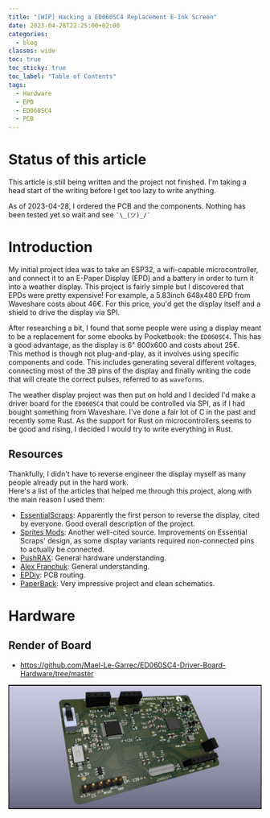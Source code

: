 ```yaml
---
title: "[WIP] Hacking a ED060SC4 Replacement E-Ink Screen"
date: 2023-04-28T22:25:00+02:00
categories:
  - blog
classes: wide
toc: true
toc_sticky: true
toc_label: "Table of Contents"
tags:
  - Hardware
  - EPD
  - ED060SC4
  - PCB
---
```


# Status of this article

This article is still being written and the project not finished. I'm taking a
head start of the writing before I get too lazy to write anything.

As of 2023-04-28, I ordered the PCB and the components. Nothing has been tested
yet so wait and see `¯\_(ツ)_/¯`

# Introduction

My initial project idea was to take an ESP32, a wifi-capable microcontroller,
and connect it to an E-Paper Display (EPD) and a battery in order to turn it 
into a weather display. This project is fairly simple but I discovered that
EPDs were pretty expensive! For example, a 5.83inch 648x480 EPD from Waveshare
costs about 46€. For this price, you'd get the display itself and a shield to
drive the display via SPI.

After researching a bit, I found that some people were using a display meant to
be a replacement for some ebooks by Pocketbook: the `ED060SC4`. This has a good
advantage, as the display is 6" 800x600 and costs about 25€.  
This method is though not plug-and-play, as it involves using specific
components and code. This includes generating several different voltages, 
connecting most of the 39 pins of the display and finally writing the code that
will create the correct pulses, referred to as `waveforms`.

The weather display project was then put on hold and I decided I'd make a
driver board for the `ED060SC4` that could be controlled via SPI, as if I had
bought something from Waveshare.
I've done a fair lot of C in the past and recently some Rust. As the support
for Rust on microcontrollers seems to be good and rising, I decided I would try
to write everything in Rust.

## Resources

Thankfully, I didn't have to reverse engineer the display myself as many
people already put in the hard work.  
Here's a list of the articles that helped me through this project, along
with the main reason I used them:

* [EssentialScraps](http://essentialscrap.com/eink/index.html): Apparently the first person to reverse the display, cited by everyone. Good overall description of the project.
* [Sprites Mods](http://spritesmods.com/?art=einkdisplay&page=1): Another well-cited source. Improvements on Essential Scraps' design, as some display variants required non-connected pins to actually be connected.
* [PushRAX](https://me.pushrax.com/e-ink-clock/): General hardware understanding.
* [Alex Franchuk](https://alexf.tech/blog/driving-ed060sc4lf-e-ink-screens/): General understanding.
* [EPDiy](https://hackaday.io/project/168193-epdiy-976-e-paper-controller): PCB routing.
* [PaperBack](https://hackaday.io/project/21607-paperback-a-desktop-epaper-monitor): Very impressive project and clean schematics.


# Hardware

## Render of Board

* https://github.com/Mael-Le-Garrec/ED060SC4-Driver-Board-Hardware/tree/master

![3D Render of Board's Front](https://github.com/Mael-Le-Garrec/ED060SC4-Driver-Board-Hardware/blob/master/outputs/3d_view/front.png?raw=true)

